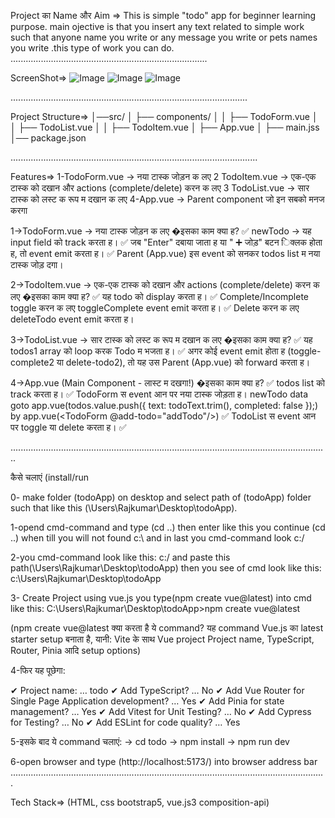 Project का Name और Aim => This is simple "todo" app for beginner learning purpose. main ojective is that you insert any text related to simple work such that anyone name you write or any message you write or pets names you write .this type of work you can do.
..............................................................................

ScreenShot=>
![Image](https://github.com/user-attachments/assets/52188601-2e7d-40e2-8e58-c63e0ee33a42)
![Image](https://github.com/user-attachments/assets/f3c723b5-c37d-4d0d-8c18-85392eb5df01)
![Image](https://github.com/user-attachments/assets/003e2c5a-6e89-4404-8a9b-223b2ee16ffe)



..............................................................................................

Project Structure=>
│──src/
│ ├── components/
│ │ ├── TodoForm.vue
│ │ ├── TodoList.vue
│ │ ├── TodoItem.vue
│ ├── App.vue
│ ├── main.jss
│── package.json

..................................................................................................

Features=>
1-TodoForm.vue → नया टास्क जोड़न क लए
2 TodoItem.vue → एक-एक टास्क को दखान और actions (complete/delete) करन क लए
3 TodoList.vue → सार टास्क को लस्ट क रूप म दखान क लए
4-App.vue → Parent component जो इन सबको मनज करगा

1->TodoForm.vue → नया टास्क जोड़न क लए
�इसका काम क्या ह?
✅
newTodo → यह input field को track करता ह।
✅
जब "Enter" दबाया जाता ह या "
➕
जोड़" बटन िक्लक होता ह, तो event emit करता ह।
✅
Parent (App.vue) इस event को सनकर todos list म नया टास्क जोड़ दगा।

2->TodoItem.vue → एक-एक टास्क को दखान और actions (complete/delete) करन क लए
�इसका काम क्या ह?
✅
यह todo को display करता ह।
✅
Complete/Incomplete toggle करन क लए toggleComplete event emit करता ह।
✅
Delete करन क लए deleteTodo event emit करता ह।

3->TodoList.vue → सार टास्क को लस्ट क रूप म दखान क लए
�इसका काम क्या ह?
✅
यह todos1 array को loop करक Todo म भजता ह।
✅
अगर कोई event emit होता ह (toggle-complete2 या delete-todo2), तो यह उस Parent (App.vue)
को forward करता ह।

4->App.vue (Main Component - लास्ट म दखगा!)
�इसका काम क्या ह?
✅
todos list को track करता ह।
✅
TodoForm स event आन पर नया टास्क जोड़ता ह।
newTodo data goto app.vue(todos.value.push({ text: todoText.trim(), completed: false });) by app.vue(<TodoForm @add-todo="addTodo"/>)
✅
TodoList स event आन पर toggle या delete करता ह।
✅

..............................................................................................................................

कैसे चलाएं (install/run

0-  make folder (todoApp) on desktop and select path of (todoApp) folder such that like this (\Users\Rajkumar\Desktop\todoApp).

1-opend cmd-command and type (cd ..) then enter like this you continue (cd ..) when till you will not  found c:\ and in last you cmd-command look c:/

2-you cmd-command look like this:
  c:/
  and paste this path(\Users\Rajkumar\Desktop\todoApp) then you see of cmd look like this:
  c:\Users\Rajkumar\Desktop\todoApp   
  
3- Create Project using vue.js 
    you type(npm create vue@latest) into cmd like this:
  C:\Users\Rajkumar\Desktop\todoApp>npm create vue@latest
  
  (npm create vue@latest क्या करता है ये command?
  यह command Vue.js का latest starter setup बनाता है, यानी:
  Vite के साथ Vue project
  Project name, TypeScript, Router, Pinia आदि setup options)

4-फिर यह पूछेगा:

✔ Project name: … todo
✔ Add TypeScript? … No
✔ Add Vue Router for Single Page Application development? … Yes
✔ Add Pinia for state management? … Yes
✔ Add Vitest for Unit Testing? … No
✔ Add Cypress for Testing? … No
✔ Add ESLint for code quality? … Yes


5-इसके बाद ये command चलाएं:
  -> cd todo
  -> npm install
  -> npm run dev

6-open browser and type (http://localhost:5173/) into browser address bar
.............................................................................................................................

Tech Stack=> (HTML, css bootstrap5, vue.js3 composition-api)
